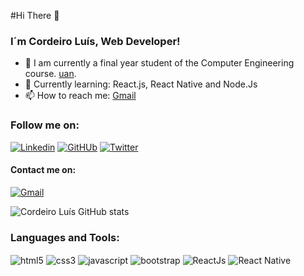 

#Hi There 👋

### I´m Cordeiro Luís, Web Developer!


- 🔭  I am currently a final year student of the Computer Engineering course. [uan](https://uan.ao/).
- 📖  Currently learning: React.js, React Native and Node.Js  
- 📫  How to reach me: [Gmail](mailto:cordeiroluisff@gmail.com)

### Follow me on: 
[![Linkedin](https://img.shields.io/badge/LinkedIn-0077B5?style=for-the-badge&logo=linkedin&logoColor=white)](https://www.linkedin.com/in/cordeiro-luis/)
[![GitHUb](https://img.shields.io/badge/GitHub-100000?style=for-the-badge&logo=github&logoColor=white)](https://github.com/corde177)
[![Twitter](https://img.shields.io/badge/Twitter-1DA1F2?style=for-the-badge&logo=twitter&logoColor=white)](https://twitter.com/CordeiroLuis1)

#### Contact me on: 
[![Gmail](https://img.shields.io/badge/Gmail-D14836?style=for-the-badge&logo=gmail&logoColor=white)](mailto:cordeiroluisff@gmail.com)

![Cordeiro Luís GitHub stats](https://github-readme-stats.vercel.app/api?username=corde177&show_icons=true&theme=radical)


### Languages and Tools:
 <div style= "display: inline-block">
    <img align="center" alt="html5" src="https://img.shields.io/badge/HTML-239120?style=for-the-badge&logo=html5&logoColor=white">
    <img align="center" alt="css3" src="https://img.shields.io/badge/CSS-239120?&style=for-the-badge&logo=css3&logoColor=white">
    <img align="center" alt="javascript" src="https://img.shields.io/badge/JavaScript-F7DF1E?style=for-the-badge&logo=javascript&logoColor=black">
    <img align="center" alt="bootstrap" src="https://img.shields.io/badge/Bootstrap-563D7C?style=for-the-badge&logo=bootstrap&logoColor=white">
    <img align="center" alt="ReactJs" src="https://img.shields.io/badge/React-20232A?style=for-the-badge&logo=react&logoColor=61DAFB">
    <img align="center" alt="React Native" src="https://img.shields.io/badge/React_Native-20232A?style=for-the-badge&logo=react&logoColor=61DAFB">    
 </div>


